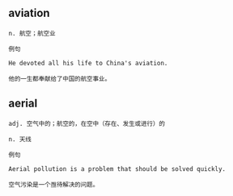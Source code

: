 ## aviation
```
n. 航空；航空业

例句

He devoted all his life to China's aviation.

他的一生都奉献给了中国的航空事业。
```
## aerial
```
adj. 空气中的；航空的，在空中（存在、发生或进行）的

n. 天线

例句

Aerial pollution is a problem that should be solved quickly.

空气污染是一个亟待解决的问题。
```
